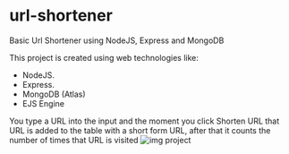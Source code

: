 # url-shortener
Basic Url Shortener using NodeJS, Express and MongoDB 

This project is created using web technologies like:

- NodeJS.
- Express.
- MongoDB (Atlas)
- EJS Engine

You type a URL into the input and the moment you click Shorten URL that URL is added to the table with a short form URL, after that it counts the number of times that URL is visited
![img project](https://i.ibb.co/M1K4KQw/ulr-Shortener.png)
